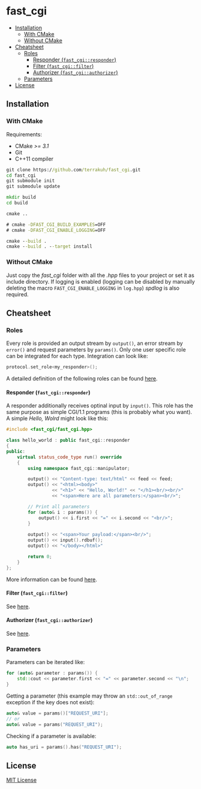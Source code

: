 # fast_cgi

- [Installation](#installation)
  - [With CMake](#with-cmake)
  - [Without CMake](#without-cmake)
- [Cheatsheet](#cheatsheet)
  - [Roles](#roles)
    - [Responder (`fast_cgi::responder`)](#responder-fast_cgiresponder)
    - [Filter (`fast_cgi::filter`)](#filter-fast_cgifilter)
    - [Authorizer (`fast_cgi::authorizer`)](#authorizer-fast_cgiauthorizer)
  - [Parameters](#parameters)
- [License](#license)

## Installation

### With CMake

Requirements:

- CMake *>= 3.1*
- Git
- C++11 compiler

```cmd
git clone https://github.com/terrakuh/fast_cgi.git
cd fast_cgi
git submodule init
git submodule update

mkdir build
cd build

cmake ..

# cmake -DFAST_CGI_BUILD_EXAMPLES=OFF
# cmake -DFAST_CGI_ENABLE_LOGGING=OFF

cmake --build .
cmake --build . --target install
```

### Without CMake

Just copy the *fast_cgi* folder with all the *.hpp* files to your project or set it as include directory. If logging is enabled (logging can be disabled by manually deleting the macro `FAST_CGI_ENABLE_LOGGING` in `log.hpp`) *spdlog* is also required.

## Cheatsheet

### Roles

Every role is provided an output stream by `output()`, an error stream by `error()` and request parameters by `params()`. Only one user specific role can be integrated for each type. Integration can look like:

```cpp
protocol.set_role<my_responder>();
```

A detailed definition of the following roles can be found [here](https://fastcgi-archives.github.io/FastCGI_Specification.html#S6.1).

#### Responder (`fast_cgi::responder`)

A responder additionally receives optinal input by `input()`. This role has the same purpose as simple CGI/1.1 programs (this is probably what you want). A simple *Hello, Wolrd* might look like this:

```cpp
#include <fast_cgi/fast_cgi.hpp>

class hello_world : public fast_cgi::responder
{
public:
    virtual status_code_type run() override
    {
        using namespace fast_cgi::manipulator;

        output() << "Content-type: text/html" << feed << feed;
        output() << "<html><body>"
                 << "<h1>" << "Hello, World!" << "</h1><br/><br/>"
                 << "<span>Here are all parameters:</span><br/>";

        // Print all parameters
        for (auto& i : params()) {
            output() << i.first << "=" << i.second << "<br/>";
        }
        
        output() << "<span>Your payload:</span><br/>";
        output() << input().rdbuf();
        output() << "</body></html>"

        return 0;
    }
};
```

More information can be found [here](https://fastcgi-archives.github.io/FastCGI_Specification.html#S6.2).

#### Filter (`fast_cgi::filter`)

See [here](https://fastcgi-archives.github.io/FastCGI_Specification.html#S6.4).

#### Authorizer (`fast_cgi::authorizer`)

See [here](https://fastcgi-archives.github.io/FastCGI_Specification.html#S6.3).

### Parameters

Parameters can be iterated like:

```cpp
for (auto& parameter : params()) {
    std::cout << parameter.first << "=" << parameter.second << "\n";
}
```

Getting a parameter (this example may throw an `std::out_of_range` exception if the key does not exist):

```cpp
auto& value = params()["REQUEST_URI"];
// or
auto& value = params("REQUEST_URI");
```

Checking if a parameter is available:

```cpp
auto has_uri = params().has("REQUEST_URI");
```

## License

[MIT License](https://github.com/terrakuh/fast_cgi/blob/master/LICENSE)
